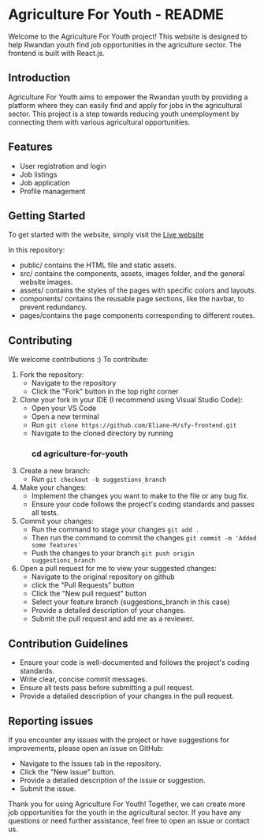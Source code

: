 # Agriculture For Youth - README

Welcome to the Agriculture For Youth project! This website is designed to help Rwandan youth find job opportunities in the agriculture sector. The frontend is built with React.js.

## Introduction

Agriculture For Youth aims to empower the Rwandan youth by providing a platform where they can easily find and apply for jobs in the agricultural sector. This project is a step towards reducing youth unemployment by connecting them with various agricultural opportunities.

## Features

- User registration and login
- Job listings
- Job application
- Profile management

## Getting Started
To get started with the website, simply visit the [Live website](https://sfy-frontend-app.vercel.app/courses)

In this repository: 
- public/ contains the HTML file and static assets.
- src/ contains the components, assets, images folder, and the general website images.
- assets/ contains the styles of the pages with specific colors and layouts.
- components/ contains the reusable page sections, like the navbar, to prevent redundancy.
- pages/contains the page components corresponding to different routes.


## Contributing

We welcome contributions :) To contribute:
1) Fork the repository:
   - Navigate to the repository
   - Click the "Fork" button in the top right corner
2) Clone your fork in your IDE (I recommend using Visual Studio Code):
   - Open your VS Code
   - Open a new terminal
   - Run
     `git clone https://github.com/Eliane-M/sfy-frontend.git`
   - Navigate to the cloned directory by running
     ### cd agriculture-for-youth
3) Create a new branch:
   - Run
     `git checkout -b suggestions_branch`
4) Make your changes:
   - Implement the changes you want to make to the file or any bug fix.
   - Ensure your code follows the project's coding standards and passes all tests.
5) Commit your changes:
   - Run the command to stage your changes
     `git add .`
   - Then run the command to commit the changes
     `git commit -m 'Added some features'`
   - Push the changes to your branch
     `git push origin suggestions_branch`
6) Open a pull request for me to view your suggested changes:
   - Navigate to the original repository on github
   - click the "Pull Requests" button
   - Click the "New pull request" button
   - Select your feature branch (suggestions_branch in this case)
   - Provide a detailed description of your changes.
   - Submit the pull request and add me as a reviewer.
  
## Contribution Guidelines
- Ensure your code is well-documented and follows the project's coding standards.
- Write clear, concise commit messages.
- Ensure all tests pass before submitting a pull request.
- Provide a detailed description of your changes in the pull request.


## Reporting issues
If you encounter any issues with the project or have suggestions for improvements, please open an issue on GitHub:

- Navigate to the Issues tab in the repository.
- Click the "New issue" button.
- Provide a detailed description of the issue or suggestion.
- Submit the issue.

Thank you for using Agriculture For Youth! Together, we can create more job opportunities for the youth in the agricultural sector.
If you have any questions or need further assistance, feel free to open an issue or contact us.
 

